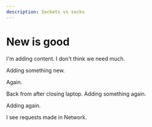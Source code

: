 ```yaml
---
description: Sockets vs socks
---
```


# New is good

I'm adding content. I don't think we need much.

Adding something new.

Again.

Back from after closing laptop. Adding something again.

Adding again.

I see requests made in Network.
